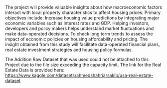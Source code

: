 The project will provide valuable insights about how macroeconomic factors interact with local property characteristics to affect housing prices. Primary objectives include: Increase housing value predictions by integrating major economic variables such as interest rates and GDP. Helping investors, developers and policy makers helps understand market fluctuations and make data-operated decisions. To check long term trends to assess the impact of economic policies on housing affordability and pricing. The insight obtained from this study will facilitate data-operated financial plans, real estate investment strategies and housing policy formulas.

The Addition Raw Dataset that was used could not be attached to this Project due to the file size exceeding the capacity limit. The link for the Real Estate Data is provided here: https://www.kaggle.com/datasets/ahmedshahriarsakib/usa-real-estate-dataset 
